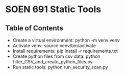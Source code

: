 # SOEN 691 Static Tools

## Table of Contents
- Create a virtual environment: python -m venv venv
- Activate venv: source venv/bin/activate
- Install requirements: pip install -r requirements.txt
- Create python files from csv data: python filter_CSV_and_create_python_files.py
- Run static tools: python run_security_scan.py